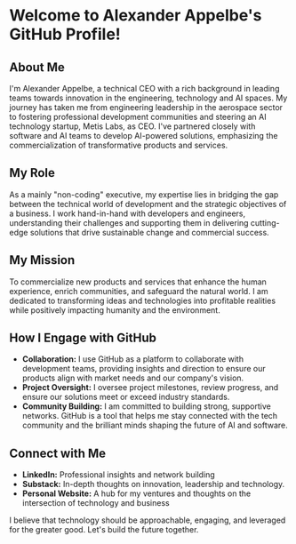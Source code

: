 # Welcome to Alexander Appelbe's GitHub Profile!

## About Me
I'm Alexander Appelbe, a technical CEO with a rich background in leading teams towards innovation in the engineering, technology and AI spaces. My journey has taken me from engineering leadership in the aerospace sector to fostering professional development communities and steering an AI technology startup, Metis Labs, as CEO. I've partnered closely with software and AI teams to develop AI-powered solutions, emphasizing the commercialization of transformative products and services.

## My Role
As a mainly "non-coding" executive, my expertise lies in bridging the gap between the technical world of development and the strategic objectives of a business. I work hand-in-hand with developers and engineers, understanding their challenges and supporting them in delivering cutting-edge solutions that drive sustainable change and commercial success.

## My Mission
To commercialize new products and services that enhance the human experience, enrich communities, and safeguard the natural world. I am dedicated to transforming ideas and technologies into profitable realities while positively impacting humanity and the environment.

## How I Engage with GitHub
- **Collaboration:** I use GitHub as a platform to collaborate with development teams, providing insights and direction to ensure our products align with market needs and our company's vision.
- **Project Oversight:** I oversee project milestones, review progress, and ensure our solutions meet or exceed industry standards.
- **Community Building:** I am committed to building strong, supportive networks. GitHub is a tool that helps me stay connected with the tech community and the brilliant minds shaping the future of AI and software.

## Connect with Me
- **LinkedIn:** Professional insights and network building
- **Substack:** In-depth thoughts on innovation, leadership and technology.
- **Personal Website:** A hub for my ventures and thoughts on the intersection of technology and business

I believe that technology should be approachable, engaging, and leveraged for the greater good. Let's build the future together.

